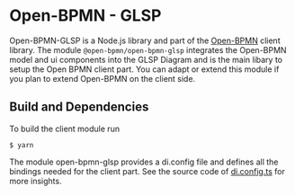 # Open-BPMN - GLSP

Open-BPMN-GLSP is a Node.js library and part of the [Open-BPMN](../../README.md) client library. The module `@open-bpmn/open-bpmn-glsp` integrates the Open-BPMN model and ui components into the GLSP Diagram and is the main libary to setup the Open BPMN client part. You can adapt or extend this module if you plan to extend Open-BPMN on the client side. 

## Build and Dependencies

To build the client module run

	$ yarn

The module open-bpmn-glsp provides a di.config file and defines all the bindings needed for the client part. See the source code of [di.config.ts](./src/di.config.ts) for more insights. 
